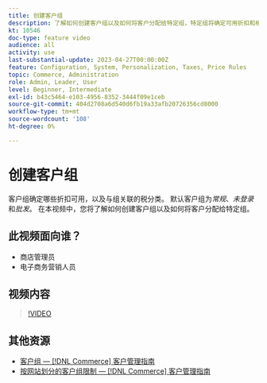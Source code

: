 ```yaml
---
title: 创建客户组
description: 了解如何创建客户组以及如何将客户分配给特定组，特定组将确定可用折扣和相关税分类。
kt: 10546
doc-type: feature video
audience: all
activity: use
last-substantial-update: 2023-04-27T00:00:00Z
feature: Configuration, System, Personalization, Taxes, Price Rules
topic: Commerce, Administration
role: Admin, Leader, User
level: Beginner, Intermediate
exl-id: b43c5464-e103-4956-8352-3444f09e1ceb
source-git-commit: 404d2708a6d540d6fb19a33afb20726356cd8000
workflow-type: tm+mt
source-wordcount: '108'
ht-degree: 0%

---
```


# 创建客户组

客户组确定哪些折扣可用，以及与组关联的税分类。 默认客户组为&#x200B;_常规_、_未登录_&#x200B;和&#x200B;_批发_。 在本视频中，您将了解如何创建客户组以及如何将客户分配给特定组。

## 此视频面向谁？

- 商店管理员
- 电子商务营销人员

## 视频内容

>[!VIDEO](https://video.tv.adobe.com/v/343660?quality=12&learn=on)

## 其他资源

- [客户组 —  [!DNL Commerce] 客户管理指南](https://experienceleague.adobe.com/docs/commerce-admin/customers/customers-menu/customer-groups.html?lang=zh-Hans)
- [按网站划分的客户组限制 —  [!DNL Commerce] 客户管理指南](https://developer.adobe.com/commerce/php/development/components/indexing/optimization/#customer-group-limitations-by-websites)
